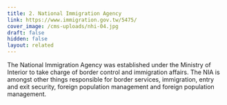 ```yaml
---
title: 2. National Immigration Agency
link: https://www.immigration.gov.tw/5475/
cover_image: /cms-uploads/nhi-04.jpg
draft: false
hidden: false
layout: related
---
```

The National Immigration Agency was established under the Ministry of Interior to take charge of border control and immigration affairs. The NIA is amongst other things responsible for border services, immigration, entry and exit security, foreign population management and  foreign population management.
